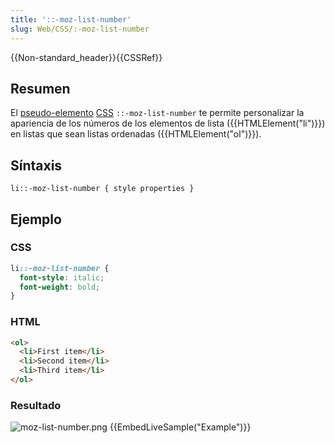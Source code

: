 ```yaml
---
title: '::-moz-list-number'
slug: Web/CSS/:-moz-list-number
---
```


{{Non-standard_header}}{{CSSRef}}

## Resumen

El [pseudo-elemento](/es/docs/Web/CSS/Pseudo-elements) [CSS](/es/docs/Web/CSS) `::-moz-list-number` te permite personalizar la apariencia de los números de los elementos de lista ({{HTMLElement("li")}}) en listas que sean listas ordenadas ({{HTMLElement("ol")}}).

## Síntaxis

```
li::-moz-list-number { style properties }
```

## Ejemplo

### CSS

```css
li::-moz-list-number {
  font-style: italic;
  font-weight: bold;
}
```

### HTML

```html
<ol>
  <li>First item</li>
  <li>Second item</li>
  <li>Third item</li>
</ol>
```

### Resultado

![moz-list-number.png](/@api/deki/files/4668/=moz-list-number.png)
{{EmbedLiveSample("Example")}}
